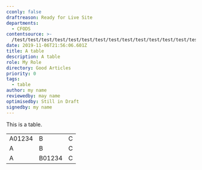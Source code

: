 ```yaml
---
cconly: false
draftreason: Ready for Live Site
departments:
  - CFODS
contentsource: >-
  /test/test/test/test/test/test/test/test/test/test/test/test/test/test/test/test/test/test/test/test/test/test/test/test/test/test/test/test/test/test/test/test/test/test/test/test
date: 2019-11-06T21:56:06.601Z
title: A table
description: A table
role: My Role
directory: Good Articles
priority: 0
tags:
  - table
author: my name
reviewedby: may name
optimisedby: Still in Draft
signedby: my name
---
```

This is a table.

<table>
<tr><td>A01234</td><td>B</td><td>C</td></tr>
<tr><td>A</td><td>B</td><td>C</td></tr>
<tr><td>A</td><td>B01234</td><td>C</td></tr>
</table>
